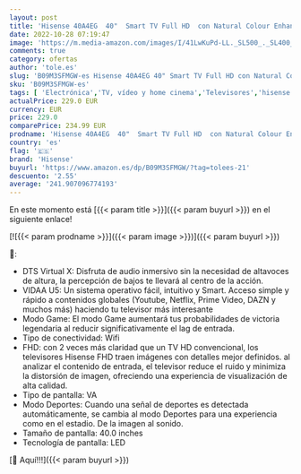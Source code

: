 ```yaml
---
layout: post
title: 'Hisense 40A4EG  40"  Smart TV Full HD  con Natural Colour Enhancer  DTS Virtual X  VIDAA U5  Youtube  Netflix  HDMI  WiFi  NUEVO 2021 '
date: 2022-10-28 07:19:47
image: 'https://m.media-amazon.com/images/I/41LwKuPd-LL._SL500_._SL400_.jpg'
comments: true
category: ofertas
author: 'tole.es'
slug: 'B09M3SFMGW-es Hisense 40A4EG 40" Smart TV Full HD con Natural Colour...'
sku: 'B09M3SFMGW-es'
tags: [ 'Electrónica','TV, vídeo y home cinema','Televisores','hisense','smart','tv','🇪🇸', ]
actualPrice: 229.0 EUR
currency: EUR
price: 229.0
comparePrice: 234.99 EUR
prodname: 'Hisense 40A4EG  40"  Smart TV Full HD  con Natural Colour Enhancer  DTS Virtual X  VIDAA U5  Youtube  Netflix  HDMI  WiFi  NUEVO 2021 '
country: 'es'
flag: '🇪🇸'
brand: 'Hisense'
buyurl: 'https://www.amazon.es/dp/B09M3SFMGW/?tag=tolees-21'
descuento: '2.55'
average: '241.907096774193'
---
```


En este momento está [{{< param title >}}]({{< param buyurl >}}) en el siguiente enlace!

[![{{< param prodname >}}]({{< param image >}})]({{< param buyurl >}})

🔎:

- DTS Virtual X: Disfruta de audio inmersivo sin la necesidad de altavoces de altura, la percepción de bajos te llevará al centro de la acción.
- VIDAA U5: Un sistema operativo fácil, intuitivo y Smart. Acceso simple y rápido a contenidos globales (Youtube, Netflix, Prime Video, DAZN y muchos más) haciendo tu televisor más interesante
- Modo Game: El modo Game aumentará tus probabilidades de victoria legendaria al reducir significativamente el lag de entrada.
- Tipo de conectividad: Wifi
- FHD: con 2 veces más claridad que un TV HD convencional, los televisores Hisense FHD traen imágenes con detalles mejor definidos. al analizar el contenido de entrada, el televisor reduce el ruido y minimiza la distorsión de imagen, ofreciendo una experiencia de visualización de alta calidad.
- Tipo de pantalla: VA
- Modo Deportes: Cuando una señal de deportes es detectada automáticamente, se cambia al modo Deportes para una experiencia como en el estadio. De la imagen al sonido.
- Tamaño de pantalla: 40.0 inches
- Tecnología de pantalla: LED

[🛒 Aquí!!!]({{< param buyurl >}})
